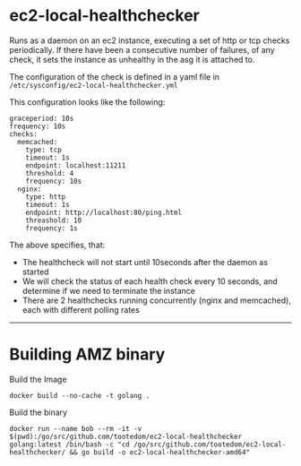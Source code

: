 # ec2-local-healthchecker

Runs as a daemon on an ec2 instance, executing a set of http or tcp checks periodically.
If there have been a consecutive number of failures, of any check, it sets the instance as unhealthy in the asg it is attached to.

The configuration of the check is defined in a yaml file in `/etc/sysconfig/ec2-local-healthchecker.yml`

This configuration looks like the following:

```
graceperiod: 10s
frequency: 10s
checks:
  memcached:
    type: tcp
    timeout: 1s
    endpoint: localhost:11211
    threshold: 4 
    frequency: 10s
  nginx:
    type: http
    timeout: 1s
    endpoint: http://localhost:80/ping.html
    threashold: 10
    frequency: 1s
```

The above specifies, that:

- The healthcheck will not start until 10seconds after the daemon as started
- We will check the status of each health check every 10 seconds, and determine if we need to terminate the instance
- There are 2 healthchecks running concurrently (nginx and memcached), each with different polling rates


----

# Building AMZ binary

Build the Image
```
docker build --no-cache -t golang .
```

Build the binary
```
docker run --name bob --rm -it -v $(pwd):/go/src/github.com/tootedom/ec2-local-healthchecker golang:latest /bin/bash -c "cd /go/src/github.com/tootedom/ec2-local-healthchecker/ && go build -o ec2-local-healthchecker-amd64"
```

